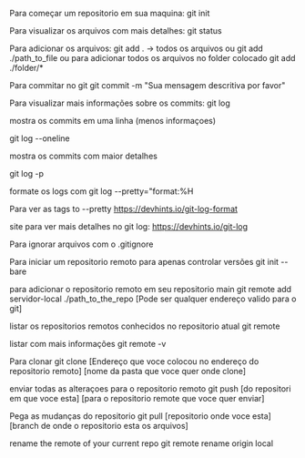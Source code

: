 Para começar um repositorio em sua maquina:
git init



Para visualizar os arquivos com mais detalhes:
git status



Para adicionar os arquivos:
git add .   -> todos os arquivos
ou 
git add ./path_to_file
ou para adicionar todos os arquivos no folder colocado
git add ./folder/*



Para commitar no git
git commit -m "Sua mensagem descritiva por favor"



Para visualizar mais informações sobre os commits:
git log

mostra os commits em uma linha (menos informaçoes)

git log --oneline

mostra os commits com maior detalhes

git log -p

formate os logs com
git log --pretty="format:%H

Para ver as tags to --pretty
https://devhints.io/git-log-format

site para ver mais detalhes no git log:
https://devhints.io/git-log


Para ignorar arquivos com o
.gitignore


Para iniciar um repositorio remoto para apenas controlar versões
git init --bare


para adicionar o repositorio remoto em seu repositorio main
git remote add servidor-local ./path_to_the_repo
                              [Pode ser qualquer endereço valido para o git]

listar os repositorios remotos conhecidos no repositorio atual
git remote

listar com mais informações
git remote -v


Para clonar 
git clone [Endereço que voce colocou no endereço do repositorio remoto] [nome da pasta que voce quer onde clone]


enviar todas as alteraçoes para o repositorio remoto
git push [do repositori em que voce esta] [para o repositorio remote que voce quer enviar]


Pega as mudanças do repositorio
git pull [repositorio onde voce esta] [branch de onde o repositorio esta os arquivos]

rename the remote of your current repo
git remote rename origin local